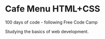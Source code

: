 # Cafe Menu HTML+CSS
100 days of code - following Free Code Camp  

Studying the basics of web development.
